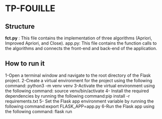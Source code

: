 # TP-FOUILLE

## Structure
**fct.py** : This file contains the implementation of three algorithms (Apriori, Improved Apriori, and Close).
app.py: This file contains the function calls to the algorithms and connects the front-end and back-end of the application.

## How to run it 

1-Open a terminal window and navigate to the root directory of the Flask project.
2-Create a virtual environment for the project using the following command: python3 -m venv venv
3-Activate the virtual environment using the following command: source venv/bin/activate
4- Install the required dependencies by running the following command:pip install -r requirements.txt
5- Set the Flask app environment variable by running the following command:export FLASK_APP=app.py
6-Run the Flask app using the following command: flask run 
